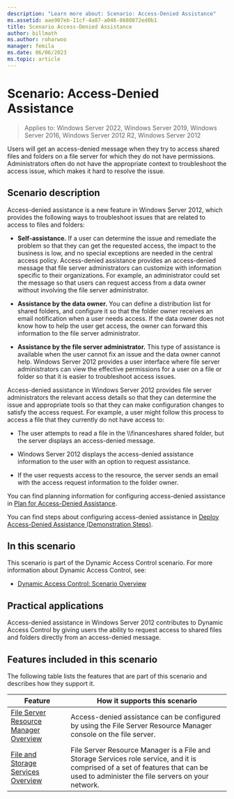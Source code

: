 ```yaml
---
description: "Learn more about: Scenario: Access-Denied Assistance"
ms.assetid: aae907eb-11cf-4a87-a046-8680872ed0b1
title: Scenario Access-Denied Assistance
author: billmath
ms.author: roharwoo
manager: femila
ms.date: 06/06/2023
ms.topic: article
---
```


# Scenario: Access-Denied Assistance

>Applies to: Windows Server 2022, Windows Server 2019, Windows Server 2016, Windows Server 2012 R2, Windows Server 2012

Users will get an access-denied message when they try to access shared files and folders on a file server for which they do not have permissions. Administrators often do not have the appropriate context to troubleshoot the access issue, which makes it hard to resolve the issue.

## Scenario description
Access-denied assistance is a new feature in  Windows Server 2012, which provides the following ways to troubleshoot issues that are related to access to files and folders:

-   **Self-assistance.** If a user can determine the issue and remediate the problem so that they can get the requested access, the impact to the business is low, and no special exceptions are needed in the central access policy. Access-denied assistance provides an access-denied message that file server administrators can customize with information specific to their organizations. For example, an administrator could set the message so that users can request access from a data owner without involving the file server administrator.

-   **Assistance by the data owner.** You can define a distribution list for shared folders, and configure it so that the folder owner receives an email notification when a user needs access. If the data owner does not know how to help the user get access, the owner can forward this information to the file server administrator.

-   **Assistance by the file server administrator.** This type of assistance is available when the user cannot fix an issue and the data owner cannot help.  Windows Server 2012  provides a user interface where file server administrators can view the effective permissions for a user on a file or folder so that it is easier to troubleshoot access issues.

Access-denied assistance in  Windows Server 2012  provides file server administrators the relevant access details so that they can determine the issue and appropriate tools so that they can make configuration changes to satisfy the access request. For example, a user might follow this process to access a file that they currently do not have access to:

-   The user attempts to read a file in the \\\financeshares shared folder, but the server displays an access-denied message.

-    Windows Server 2012  displays the access-denied assistance information to the user with an option to request assistance.

-   If the user requests access to the resource, the server sends an email with the access request information to the folder owner.

You can find planning information for configuring access-denied assistance in [Plan for Access-Denied Assistance](/previous-versions/orphan-topics/ws.11/jj574182(v=ws.11)?redirectedfrom=MSDN).

You can find steps about configuring access-denied assistance in [Deploy Access-Denied Assistance &#40;Demonstration Steps&#41;](Deploy-Access-Denied-Assistance--Demonstration-Steps-.md).

## In this scenario
This scenario is part of the Dynamic Access Control scenario. For more information about Dynamic Access Control, see:

-   [Dynamic Access Control: Scenario Overview](Dynamic-Access-Control--Scenario-Overview.md)

## Practical applications
Access-denied assistance in  Windows Server 2012  contributes to Dynamic Access Control by giving users the ability to request access to shared files and folders directly from an access-denied message.

## <a name="BKMK_NEW"></a>Features included in this scenario
The following table lists the features that are part of this scenario and describes how they support it.

|Feature|How it supports this scenario|
|-----------|---------------------------------|
|[File Server Resource Manager Overview](/previous-versions/windows/it-pro/windows-server-2012-R2-and-2012/hh831701(v=ws.11))|Access-denied assistance can be configured by using the File Server Resource Manager console on the file server.|
|[File and Storage Services Overview](/previous-versions/windows/it-pro/windows-server-2012-R2-and-2012/hh831487(v=ws.11))|File Server Resource Manager is a File and Storage Services role service, and it is comprised of a set of features that can be used to administer the file servers on your network.|
